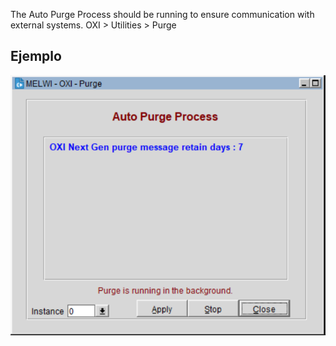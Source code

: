The Auto Purge Process should be running to ensure communication with external systems.
OXI > Utilities > Purge

## Ejemplo
![Auto Purge Process](images/Imagen2.png)
